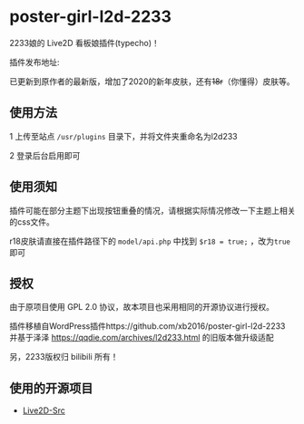 # poster-girl-l2d-2233
2233娘的 Live2D 看板娘插件(typecho)！

插件发布地址:

已更新到原作者的最新版，增加了2020的新年皮肤，还有~~18r~~（你懂得）皮肤等。

## 使用方法

1 上传至站点 `/usr/plugins` 目录下，并将文件夹重命名为l2d233

2 登录后台启用即可

## 使用须知
插件可能在部分主题下出现按钮重叠的情况，请根据实际情况修改一下主题上相关的css文件。

r18皮肤请直接在插件路径下的 `model/api.php` 中找到 `$r18 = true;` ，改为`true`即可

## 授权
由于原项目使用 GPL 2.0 协议，故本项目也采用相同的开源协议进行授权。

插件移植自WordPress插件https://github.com/xb2016/poster-girl-l2d-2233
并基于泽泽 https://qqdie.com/archives/l2d233.html 的旧版本做升级适配

另，2233版权归 bilibili 所有！

## 使用的开源项目
 - [Live2D-Src](https://github.com/journey-ad/live2d_src)
